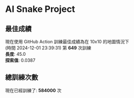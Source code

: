 
# AI Snake Project

## **最佳成績**




















































































現在使用 GitHub Action 訓練最佳成績為在 10x10 的地圖情況下  
(時間 2024-12-01 23:39:31) 第 **649** 次訓練  
**長度**: 45.0  
**探索值**: 0.0387









































































































































































## 總訓練次數
現在已經訓練了: **584000** 次
